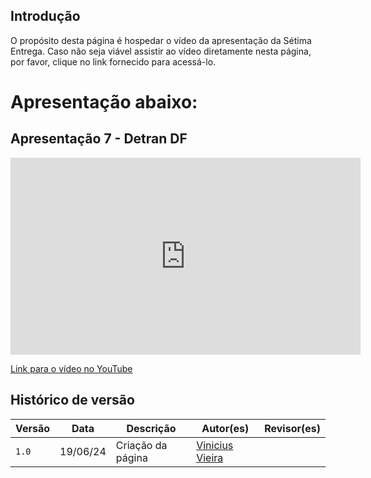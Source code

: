 ## Introdução

O propósito desta página é hospedar o vídeo da apresentação da Sétima Entrega. Caso não seja viável assistir ao vídeo diretamente nesta página, por favor, clique no link fornecido para acessá-lo.

# Apresentação abaixo:

<!-- <iframe width="966" height="544" src="https://www.youtube.com/embed/1ZXkxiJL0ZY" title="Apresentação 01 - Detran DF" frameborder="0" allow="accelerometer; autoplay; clipboard-write; encrypted-media; gyroscope; picture-in-picture; web-share" referrerpolicy="strict-origin-when-cross-origin" allowfullscreen></iframe> -->

## Apresentação 7 - Detran DF


<iframe width="560" height="315" src="https://www.youtube.com/embed/o12uX0g52lg?si=rBuYU052V0I0eG4L" title="YouTube video player" frameborder="0" allow="accelerometer; autoplay; clipboard-write; encrypted-media; gyroscope; picture-in-picture; web-share" referrerpolicy="strict-origin-when-cross-origin" allowfullscreen></iframe>

<a href="https://www.youtube.com/watch?v=o12uX0g52lg">Link para o vídeo no YouTube</a>



## Histórico de versão

| Versão | Data     | Descrição         | Autor(es)                                              | Revisor(es) |
| ------ | -------- | ----------------- | ------------------------------------------------------ | ----------- |
| `1.0`  | 19/06/24 | Criação da página | [Vinicius Vieira](https://github.com/viniciusvieira00) |             |




